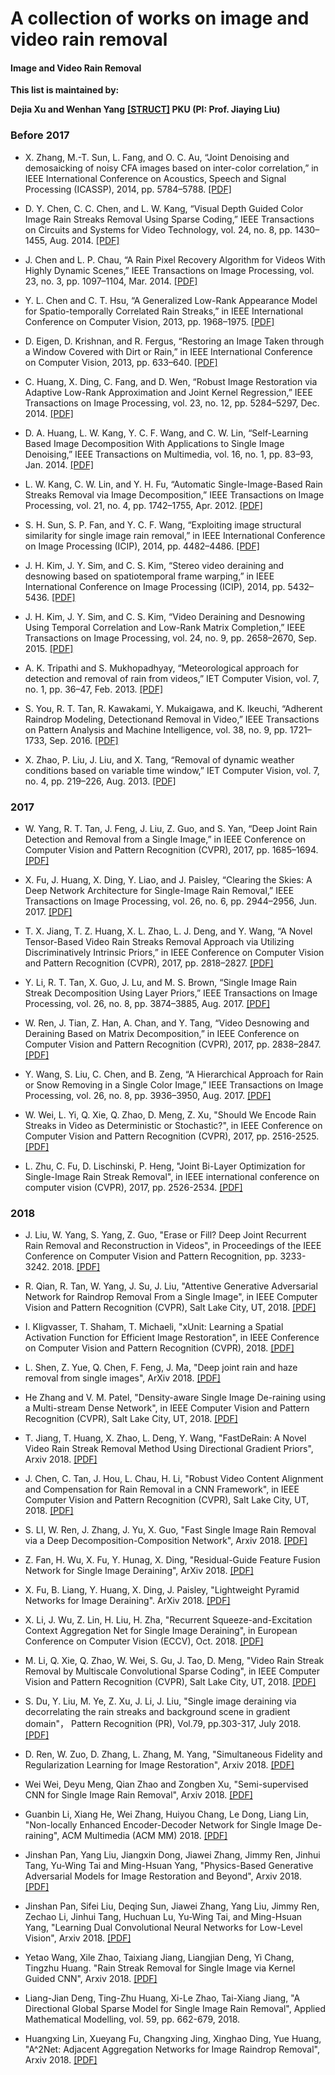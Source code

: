 # A collection of works on image and video rain removal

#### Image and Video Rain Removal

**This list is maintained by:**

**Dejia Xu and Wenhan Yang** **[[STRUCT]](http://www.icst.pku.edu.cn/struct/struct.html) PKU (PI: Prof. Jiaying Liu)**

### Before 2017

* X. Zhang, M.-T. Sun, L. Fang, and O. C. Au, “Joint Denoising and demosaicking of noisy CFA images based on inter-color correlation,” in IEEE International Conference on Acoustics, Speech and Signal Processing (ICASSP), 2014, pp. 5784–5788. [[PDF]](https://ieeexplore.ieee.org/stamp/stamp.jsp?arnumber=6854712)

* D. Y. Chen, C. C. Chen, and L. W. Kang, “Visual Depth Guided Color Image Rain Streaks Removal Using Sparse Coding,” IEEE Transactions on Circuits and Systems for Video Technology, vol. 24, no. 8, pp. 1430–1455, Aug. 2014. [[PDF]](https://ieeexplore.ieee.org/document/6748866/)

* J. Chen and L. P. Chau, “A Rain Pixel Recovery Algorithm for Videos With Highly Dynamic Scenes,” IEEE Transactions on Image Processing, vol. 23, no. 3, pp. 1097–1104, Mar. 2014. [[PDF]](http://www.ntu.edu.sg/home/elpchau/pdf/Dynamic%20Scene%20Rain%20Removal.pdf)

* Y. L. Chen and C. T. Hsu, “A Generalized Low-Rank Appearance Model for Spatio-temporally Correlated Rain Streaks,” in IEEE International Conference on Computer Vision, 2013, pp. 1968–1975. [[PDF]](https://www.cv-foundation.org/openaccess/content_iccv_2013/papers/Chen_A_Generalized_Low-Rank_2013_ICCV_paper.pdf)

* D. Eigen, D. Krishnan, and R. Fergus, “Restoring an Image Taken through a Window Covered with Dirt or Rain,” in IEEE International Conference on Computer Vision, 2013, pp. 633–640. [[PDF]](http://openaccess.thecvf.com/content_iccv_2013/papers/Eigen_Restoring_an_Image_2013_ICCV_paper.pdf)

* C. Huang, X. Ding, C. Fang, and D. Wen, “Robust Image Restoration via Adaptive Low-Rank Approximation and Joint Kernel Regression,” IEEE Transactions on Image Processing, vol. 23, no. 12, pp. 5284–5297, Dec. 2014. [[PDF]](https://ieeexplore.ieee.org/document/6933923/)

* D. A. Huang, L. W. Kang, Y. C. F. Wang, and C. W. Lin, “Self-Learning Based Image Decomposition With Applications to Single Image Denoising,” IEEE Transactions on Multimedia, vol. 16, no. 1, pp. 83–93, Jan. 2014. [[PDF]](https://ieeexplore.ieee.org/document/6623207/?tp=&arnumber=6623207)

* L. W. Kang, C. W. Lin, and Y. H. Fu, “Automatic Single-Image-Based Rain Streaks Removal via Image Decomposition,” IEEE Transactions on Image Processing, vol. 21, no. 4, pp. 1742–1755, Apr. 2012. [[PDF]](http://www.ee.nthu.edu.tw/cwlin/Rain_Removal/tip_rain_removal_2011.pdf)

* S. H. Sun, S. P. Fan, and Y. C. F. Wang, “Exploiting image structural similarity for single image rain removal,” in IEEE International Conference on Image Processing (ICIP), 2014, pp. 4482–4486. [[PDF]](http://mml.citi.sinica.edu.tw/papers/ICIP_2014_Sun.pdf)

* J. H. Kim, J. Y. Sim, and C. S. Kim, “Stereo video deraining and desnowing based on spatiotemporal frame warping,” in IEEE International Conference on Image Processing (ICIP), 2014, pp. 5432–5436. [[PDF]](https://ieeexplore.ieee.org/document/7026099/?arnumber=7026099)

* J. H. Kim, J. Y. Sim, and C. S. Kim, “Video Deraining and Desnowing Using Temporal Correlation and Low-Rank Matrix Completion,” IEEE Transactions on Image Processing, vol. 24, no. 9, pp. 2658–2670, Sep. 2015. [[PDF]](https://ieeexplore.ieee.org/document/7101234/)

* A. K. Tripathi and S. Mukhopadhyay, “Meteorological approach for detection and removal of rain from videos,” IET Computer Vision, vol. 7, no. 1, pp. 36–47, Feb. 2013. [[PDF]](https://ieeexplore.ieee.org/document/6518024/)

* S. You, R. T. Tan, R. Kawakami, Y. Mukaigawa, and K. Ikeuchi, “Adherent Raindrop Modeling, Detectionand Removal in Video,” IEEE Transactions on Pattern Analysis and Machine Intelligence, vol. 38, no. 9, pp. 1721–1733, Sep. 2016. [[PDF]](https://ieeexplore.ieee.org/document/7299675/)

* X. Zhao, P. Liu, J. Liu, and X. Tang, “Removal of dynamic weather conditions based on variable time window,” IET Computer Vision, vol. 7, no. 4, pp. 219–226, Aug. 2013. [[PDF]](https://ieeexplore.ieee.org/document/6553647/)


### 2017

* W. Yang, R. T. Tan, J. Feng, J. Liu, Z. Guo, and S. Yan, “Deep Joint Rain Detection and Removal from a Single Image,” in IEEE Conference on Computer Vision and Pattern Recognition (CVPR), 2017, pp. 1685–1694. [[PDF]](http://openaccess.thecvf.com/content_cvpr_2017/papers/Yang_Deep_Joint_Rain_CVPR_2017_paper.pdf)

* X. Fu, J. Huang, X. Ding, Y. Liao, and J. Paisley, “Clearing the Skies: A Deep Network Architecture for Single-Image Rain Removal,” IEEE Transactions on Image Processing, vol. 26, no. 6, pp. 2944–2956, Jun. 2017. [[PDF]](http://ieeexplore.ieee.org/stamp/stamp.jsp?arnumber=7893758)

* T. X. Jiang, T. Z. Huang, X. L. Zhao, L. J. Deng, and Y. Wang, “A Novel Tensor-Based Video Rain Streaks Removal Approach via Utilizing Discriminatively Intrinsic Priors,” in IEEE Conference on Computer Vision and Pattern Recognition (CVPR), 2017, pp. 2818–2827. [[PDF]](http://ieeexplore.ieee.org/document/8099784/)

* Y. Li, R. T. Tan, X. Guo, J. Lu, and M. S. Brown, “Single Image Rain Streak Decomposition Using Layer Priors,” IEEE Transactions on Image Processing, vol. 26, no. 8, pp. 3874–3885, Aug. 2017. [[PDF]](https://ieeexplore.ieee.org/document/7934436/)

* W. Ren, J. Tian, Z. Han, A. Chan, and Y. Tang, “Video Desnowing and Deraining Based on Matrix Decomposition,” in IEEE Conference on Computer Vision and Pattern Recognition (CVPR), 2017, pp. 2838–2847. [[PDF]](http://openaccess.thecvf.com/content_cvpr_2017/papers/Ren_Video_Desnowing_and_CVPR_2017_paper.pdf)

* Y. Wang, S. Liu, C. Chen, and B. Zeng, “A Hierarchical Approach for Rain or Snow Removing in a Single Color Image,” IEEE Transactions on Image Processing, vol. 26, no. 8, pp. 3936–3950, Aug. 2017. [[PDF]](https://ieeexplore.ieee.org/document/7934435/)

* W. Wei, L. Yi, Q. Xie, Q. Zhao, D. Meng, Z. Xu, "Should We Encode Rain Streaks in Video as Deterministic or Stochastic?", in IEEE Conference on Computer Vision and Pattern Recognition (CVPR), 2017, pp. 2516-2525. [[PDF]](https://ieeexplore.ieee.org/document/8237537/)

* L. Zhu, C. Fu, D. Lischinski, P. Heng, "Joint Bi-Layer Optimization for Single-Image Rain Streak Removal", in IEEE international conference on computer vision (CVPR), 2017, pp. 2526-2534. [[PDF]](http://openaccess.thecvf.com/content_ICCV_2017/papers/Zhu_Joint_Bi-Layer_Optimization_ICCV_2017_paper.pdf)


### 2018

* J. Liu, W. Yang, S. Yang, Z. Guo, "Erase or Fill? Deep Joint Recurrent Rain Removal and Reconstruction in Videos", in Proceedings of the IEEE Conference on Computer Vision and Pattern Recognition, pp. 3233-3242. 2018. [[PDF]](http://www.icst.pku.edu.cn/F/course/icb/Pub%20Files/2018/ywh_cvpr18.pdf)

* R. Qian, R. Tan, W. Yang, J. Su, J. Liu, "Attentive Generative Adversarial Network for Raindrop Removal From a Single Image", in IEEE Computer Vision and Pattern Recognition (CVPR), Salt Lake City, UT, 2018. [[PDF]](http://www.icst.pku.edu.cn/F/course/icb/Pub%20Files/2018/qr_cvpr18.pdf)

* I. Kligvasser, T. Shaham, T. Michaeli, "xUnit: Learning a Spatial Activation Function for Efficient Image Restoration", in IEEE Conference on Computer Vision and Pattern Recognition (CVPR), 2018. [[PDF]](http://openaccess.thecvf.com/content_cvpr_2018/papers/Kligvasser_xUnit_Learning_a_CVPR_2018_paper.pdf)

* L. Shen, Z. Yue, Q. Chen, F. Feng, J. Ma, "Deep joint rain and haze removal from single images", ArXiv 2018. [[PDF]](https://arxiv.org/pdf/1801.06769.pdf)

* He Zhang and V. M. Patel, "Density-aware Single Image De-raining using a Multi-stream Dense Network", in IEEE Computer Vision and Pattern Recognition (CVPR), Salt Lake City, UT, 2018. [[PDF]](https://arxiv.org/pdf/1802.07412.pdf)

* T. Jiang, T. Huang, X. Zhao, L. Deng, Y. Wang, "FastDeRain: A Novel Video Rain Streak Removal Method Using Directional Gradient Priors", Arxiv 2018. [[PDF]](https://arxiv.org/pdf/1803.07487.pdf)

* J. Chen, C. Tan, J. Hou, L. Chau, H. Li, "Robust Video Content Alignment and Compensation for Rain Removal in a CNN Framework", in IEEE Computer Vision and Pattern Recognition (CVPR), Salt Lake City, UT, 2018. [[PDF]](https://arxiv.org/pdf/1803.10433v1.pdf)

* S. LI, W. Ren, J. Zhang, J. Yu, X. Guo, "Fast Single Image Rain Removal via a Deep Decomposition-Composition Network", Arxiv 2018. [[PDF]](https://arxiv.org/pdf/1804.02688.pdf)

* Z. Fan, H. Wu, X. Fu, Y. Hunag, X. Ding, "Residual-Guide Feature Fusion Network for Single Image Deraining", ArXiv 2018. [[PDF]](http://export.arxiv.org/pdf/1804.07493)

* X. Fu, B. Liang, Y. Huang, X. Ding, J. Paisley, "Lightweight Pyramid Networks for Image Deraining". ArXiv 2018. [[PDF]](https://arxiv.org/pdf/1805.06173.pdf)

* X. Li, J. Wu, Z. Lin, H. Liu, H. Zha, "Recurrent Squeeze-and-Excitation Context Aggregation Net for Single Image Deraining", in European Conference on Computer Vision (ECCV), Oct. 2018. [[PDF]](https://export.arxiv.org/pdf/1807.05698)

* M. Li, Q. Xie, Q. Zhao, W. Wei, S. Gu, J. Tao, D. Meng, "Video Rain Streak Removal by Multiscale Convolutional Sparse Coding", in IEEE Computer Vision and Pattern Recognition (CVPR), Salt Lake City, UT, 2018. [[PDF]](http://openaccess.thecvf.com/content_cvpr_2018/papers/Li_Video_Rain_Streak_CVPR_2018_paper.pdf)

* S. Du, Y. Liu, M. Ye, Z. Xu, J. Li, J. Liu, "Single image deraining via decorrelating the rain streaks and background scene in gradient domain"， Pattern Recognition (PR), Vol.79, pp.303-317, July 2018. [[PDF]](https://www.sciencedirect.com/science/article/pii/S0031320318300700)

* D. Ren, W. Zuo, D. Zhang, L. Zhang, M. Yang, "Simultaneous Fidelity and Regularization Learning for Image Restoration", Arxiv 2018. [[PDF]](https://arxiv.org/pdf/1804.04522.pdf)

* Wei Wei, Deyu Meng, Qian Zhao and Zongben Xu, "Semi-supervised CNN for Single Image Rain Removal", Arxiv 2018. [[PDF]](https://arxiv.org/pdf/1807.11078.pdf)

* Guanbin Li, Xiang He, Wei Zhang, Huiyou Chang, Le Dong, Liang Lin, "Non-locally Enhanced Encoder-Decoder Network for Single Image De-raining", ACM Multimedia (ACM MM) 2018. [[PDF]](https://arxiv.org/pdf/1808.01491.pdf)

* Jinshan Pan, Yang Liu, Jiangxin Dong, Jiawei Zhang, Jimmy Ren, Jinhui Tang, Yu-Wing Tai and Ming-Hsuan Yang, "Physics-Based Generative Adversarial Models for Image Restoration and Beyond", Arxiv 2018. [[PDF]](https://arxiv.org/pdf/1808.00605.pdf)

* Jinshan Pan, Sifei Liu, Deqing Sun, Jiawei Zhang, Yang Liu, Jimmy Ren, Zechao Li, Jinhui Tang, Huchuan Lu, Yu-Wing Tai, and Ming-Hsuan Yang, "Learning Dual Convolutional Neural Networks for Low-Level Vision", Arxiv 2018. [[PDF]](https://arxiv.org/pdf/1805.05020.pdf)

* Yetao Wang, Xile Zhao, Taixiang Jiang, Liangjian Deng, Yi Chang, Tingzhu Huang. "Rain Streak Removal for Single Image via Kernel Guided CNN", Arxiv 2018. [[PDF]](https://arxiv.org/pdf/1808.08545.pdf)

* Liang-Jian Deng, Ting-Zhu Huang, Xi-Le Zhao, Tai-Xiang Jiang, "A Directional Global Sparse Model for Single Image Rain Removal", Applied Mathematical Modelling, vol. 59, pp. 662-679, 2018.

* Huangxing Lin, Xueyang Fu, Changxing Jing, Xinghao Ding, Yue Huang, "A^2Net: Adjacent Aggregation Networks for Image Raindrop Removal", Arxiv 2018. [[PDF]](https://arxiv.org/pdf/1811.09780.pdf)

